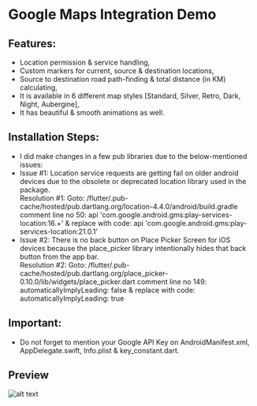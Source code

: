 # Google Maps Integration Demo

## Features:
- Location permission & service handling,
- Custom markers for current, source & destination locations,
- Source to destination road path-finding & total distance (in KM) calculating,
- It is available in 6 different map styles [Standard, Silver, Retro, Dark, Night, Aubergine],
- It has beautiful & smooth animations as well.

## Installation Steps:
- I did make changes in a few pub libraries due to the below-mentioned issues:
- Issue #1: Location service requests are getting fail on older android devices due to the obsolete or deprecated location library used in the package.<br> Resolution #1: Goto: /flutter/.pub-cache/hosted/pub.dartlang.org/location-4.4.0/android/build.gradle
comment line no 50: api 'com.google.android.gms:play-services-location:16.+'
& replace with code: api 'com.google.android.gms:play-services-location:21.0.1'
- Issue #2: There is no back button on Place Picker Screen for iOS devices because the place_picker library intentionally hides that back button from the app bar.<br>Resolution #2: Goto: /flutter/.pub-cache/hosted/pub.dartlang.org/place_picker-0.10.0/lib/widgets/place_picker.dart
comment line no 149: automaticallyImplyLeading: false
& replace with code: automaticallyImplyLeading: true

## Important:
- Do not forget to mention your Google API Key on AndroidManifest.xml, AppDelegate.swift, Info.plist & key_constant.dart.

## Preview
![alt text](https://i.postimg.cc/j2qs8jn1/imgonline-com-ua-twotoone-y-Iw-H2n-GFKKe46k-P.png "img")
